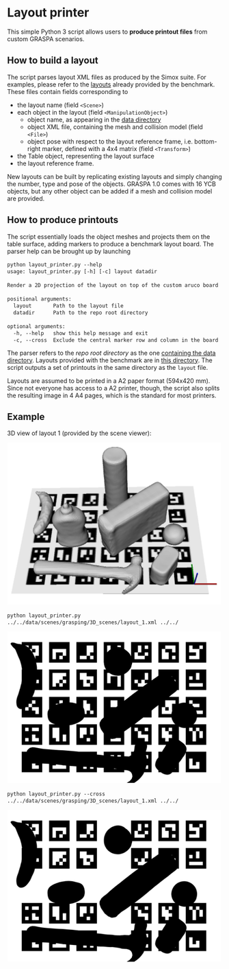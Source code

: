 # Layout printer

This simple Python 3 script allows users to **produce printout files** from custom GRASPA scenarios.

## How to build a layout

The script parses layout XML files as produced by the Simox suite. For examples, please refer to the [layouts](https://github.com/robotology/GRASPA-benchmark/tree/master/data/scenes/grasping/3D_scenes) already provided by the benchmark. These files contain fields corresponding to

- the layout name (field `<Scene>`)
- each object in the layout (field `<ManipulationObject>`)
    - object name, as appearing in the [data directory](https://github.com/robotology/GRASPA-benchmark/tree/master/data/objects/YCB)
    - object XML file, containing the mesh and collision model (field `<File>`)
    - object pose with respect to the layout reference frame, i.e. bottom-right marker, defined with a 4x4 matrix (field `<Transform>`)
- the Table object, representing the layout surface
- the layout reference frame.

New layouts can be built by replicating existing layouts and simply changing the number, type and pose of the objects. GRASPA 1.0 comes with 16 YCB objects, but any other object can be added if a mesh and collision model are provided.

## How to produce printouts

The script essentially loads the object meshes and projects them on the table surface, adding markers to produce a benchmark layout board. The parser help can be brought up by launching

```
python layout_printer.py --help
usage: layout_printer.py [-h] [-c] layout datadir

Render a 2D projection of the layout on top of the custom aruco board

positional arguments:
  layout       Path to the layout file
  datadir      Path to the repo root directory

optional arguments:
  -h, --help   show this help message and exit
  -c, --cross  Exclude the central marker row and column in the board
```

The parser refers to the _repo root directory_ as the one [containing the data directory](https://github.com/robotology/GRASPA-benchmark). Layouts provided with the benchmark are in [this directory](https://github.com/robotology/GRASPA-benchmark/tree/master/data/scenes/grasping/3D_scenes). The script outputs a set of printouts in the same directory as the `layout` file.

Layouts are assumed to be printed in a A2 paper format (594x420 mm). Since not everyone has access to a A2 printer, though, the script also splits the resulting image in 4 A4 pages, which is the standard for most printers.

## Example


3D view of layout 1 (provided by the scene viewer):

<img src="../../media/scene2.png" alt="scene" width=500>

```
python layout_printer.py ../../data/scenes/grasping/3D_scenes/layout_1.xml ../../
```

<img src="../../data/scenes/grasping/printable_layouts/layout_1/layout_1_printout.png" alt="printout" width=500>


```
python layout_printer.py --cross ../../data/scenes/grasping/3D_scenes/layout_1.xml ../../
```

<img src="../../data/scenes/grasping/printable_layouts/layout_1/layout_1_no_central_printout.png" alt="printout" width=500>
